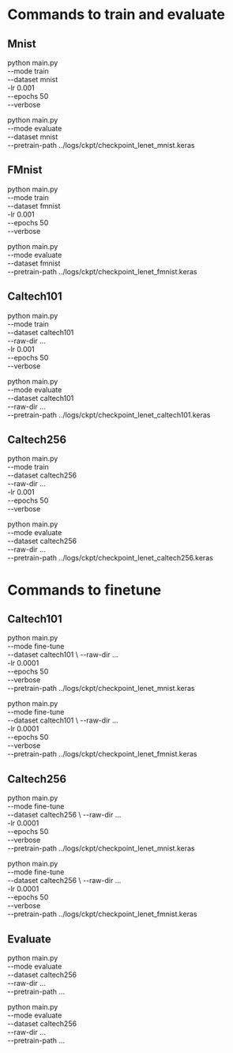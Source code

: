 # Commands to train and evaluate
## Mnist
python main.py \
--mode train \
--dataset mnist \
-lr 0.001 \
--epochs 50 \
--verbose

python main.py \
--mode evaluate \
--dataset mnist \
--pretrain-path ../logs/ckpt/checkpoint_lenet_mnist.keras

## FMnist
python main.py \
--mode train \
--dataset fmnist \
-lr 0.001 \
--epochs 50 \
--verbose

python main.py \
--mode evaluate \
--dataset fmnist \
--pretrain-path ../logs/ckpt/checkpoint_lenet_fmnist.keras

## Caltech101
python main.py \
--mode train \
--dataset caltech101 \
--raw-dir ... \
-lr 0.001 \
--epochs 50 \
--verbose

python main.py \
--mode evaluate \
--dataset caltech101 \
--raw-dir ... \
--pretrain-path ../logs/ckpt/checkpoint_lenet_caltech101.keras

## Caltech256
python main.py \
--mode train \
--dataset caltech256 \
--raw-dir ... \
-lr 0.001 \
--epochs 50 \
--verbose

python main.py \
--mode evaluate \
--dataset caltech256 \
--raw-dir ... \
--pretrain-path ../logs/ckpt/checkpoint_lenet_caltech256.keras

# Commands to finetune
## Caltech101
python main.py \
--mode fine-tune \
--dataset caltech101 \ 
--raw-dir ... \
-lr 0.0001 \
--epochs 50 \
--verbose \
--pretrain-path ../logs/ckpt/checkpoint_lenet_mnist.keras

python main.py \
--mode fine-tune \
--dataset caltech101 \ 
--raw-dir ... \
-lr 0.0001 \
--epochs 50 \
--verbose \
--pretrain-path ../logs/ckpt/checkpoint_lenet_fmnist.keras

## Caltech256
python main.py \
--mode fine-tune \
--dataset caltech256 \ 
--raw-dir ... \
-lr 0.0001 \
--epochs 50 \
--verbose \
--pretrain-path ../logs/ckpt/checkpoint_lenet_mnist.keras

python main.py \
--mode fine-tune \
--dataset caltech256 \ 
--raw-dir ... \
-lr 0.0001 \
--epochs 50 \
--verbose \
--pretrain-path ../logs/ckpt/checkpoint_lenet_fmnist.keras


## Evaluate
python main.py \
--mode evaluate \
--dataset caltech256 \
--raw-dir ... \
--pretrain-path ...

python main.py \
--mode evaluate \
--dataset caltech256 \
--raw-dir ... \
--pretrain-path ...
